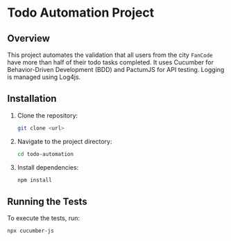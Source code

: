 # Todo Automation Project

## Overview
This project automates the validation that all users from the city `FanCode` have more than half of their todo tasks completed. It uses Cucumber for Behavior-Driven Development (BDD) and PactumJS for API testing. Logging is managed using Log4js.


## Installation

1. Clone the repository:
    ```bash
    git clone <url>
    ```

2. Navigate to the project directory:
    ```bash
    cd todo-automation
    ```

3. Install dependencies:
    ```bash
    npm install
    ```

## Running the Tests

To execute the tests, run:
```bash
npx cucumber-js
